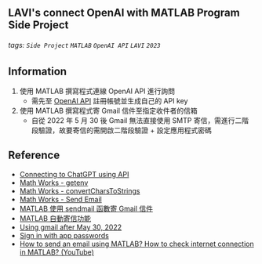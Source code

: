 ## LAVI's connect OpenAI with MATLAB Program Side Project
###### tags: `Side Project` `MATLAB` `OpenAI API` `LAVI` `2023` 

## Information
1. 使用 MATLAB 撰寫程式連線 OpenAI API 進行詢問
    - 需先至 [OpenAI API](https://platform.openai.com/account/api-keys) 註冊帳號並生成自己的 API key
2. 使用 MATLAB 撰寫程式寄 Gmail 信件至指定收件者的信箱
    - 自從 2022 年 5 月 30 後 Gmail 無法直接使用 SMTP 寄信，需進行二階段驗證，故要寄信的需開啟二階段驗證 + 設定應用程式密碼

## Reference
- [Connecting to ChatGPT using API](https://www.mathworks.com/matlabcentral/answers/1894530-connecting-to-chatgpt-using-api)
- [Math Works - getenv](https://ww2.mathworks.cn/help/matlab/ref/getenv.html)
- [Math Works - convertCharsToStrings](https://www.mathworks.com/help/matlab/ref/convertcharstostrings.html)
- [Math Works - Send Email](https://www.mathworks.com/help/matlab/import_export/sending-email.html)
- [MATLAB 使用 sendmail 函數寄 Gmail 信件](https://collin1027.pixnet.net/blog/post/149597248)
- [MATLAB 自動寄信功能](https://dotblogs.com.tw/shaynling/2017/09/28/151713)
- [Using gmail after May 30, 2022](https://www.mathworks.com/matlabcentral/answers/1672544-using-gmail-after-may-30-2022/?s_tid=ans_lp_feed_leaf)
- [Sign in with app passwords](https://support.google.com/mail/answer/185833?hl=en)
- [How to send an email using MATLAB? How to check internet connection in MATLAB? (YouTube)](https://www.youtube.com/watch?v=wcXu0Ku82Bw)
